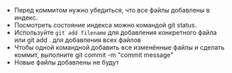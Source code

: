 * Перед коммитом нужно убедиться, что все файлы добавлены в индекс.
* Посмотреть состояние индекса можно командой git status.
* Используйте `git add filename` для добавления конкретного файла или git add . для добавления всех файлов
* Чтобы одной командной добавить все изменённые файлы и сделать коммит, выполните git commit -m "commit message"
* Новые файлы добавлены не будут
